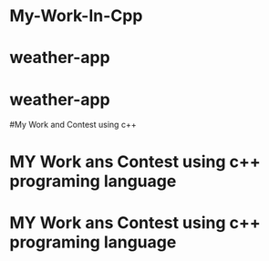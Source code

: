 # My-Work-In-Cpp
# weather-app
# weather-app
#My Work and Contest using c++
# MY Work ans Contest using c++ programing language
# MY Work ans Contest using c++ programing language
